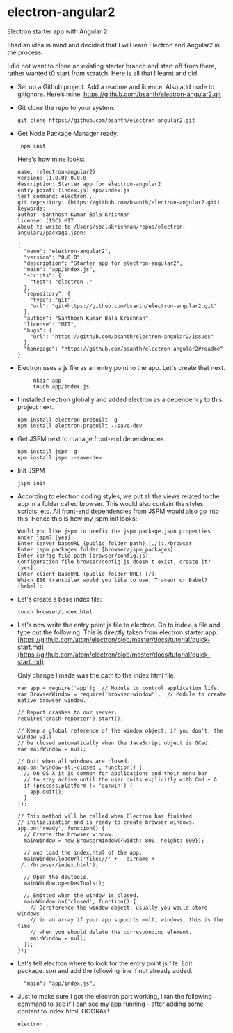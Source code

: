 # electron-angular2
Electron starter app with Angular 2

I had an idea in mind and decided that I will learn Electron and Angular2 in the process.

I did not want to clone an existing starter branch and start off from there, rather wanted t0 start from scratch. Here is all that I learnt and did.

* Set up a Github project. Add a readme and licence. Also add node to gitignore. Here’s mine: https://github.com/bsanth/electron-angular2.git
* Git clone the repo to your system.

    ```git clone https://github.com/bsanth/electron-angular2.git```
* Get Node Package Manager ready.

    ``` npm init```
    
    Here's how mine looks:
    
    ```
    name: (electron-angular2) 
    version: (1.0.0) 0.0.0
    description: Starter app for electron-angular2
    entry point: (index.js) app/index.js
    test command: electron .
    git repository: (https://github.com/bsanth/electron-angular2.git) 
    keywords: 
    author: Santhosh Kumar Bala Krishnan
    license: (ISC) MIT
    About to write to /Users/sbalakrishnan/repos/electron-angular2/package.json:
    
    {
      "name": "electron-angular2",
      "version": "0.0.0",
      "description": "Starter app for electron-angular2",
      "main": "app/index.js",
      "scripts": {
        "test": "electron ."
      },
      "repository": {
        "type": "git",
        "url": "git+https://github.com/bsanth/electron-angular2.git"
      },
      "author": "Santhosh Kumar Bala Krishnan",
      "license": "MIT",
      "bugs": {
        "url": "https://github.com/bsanth/electron-angular2/issues"
      },
      "homepage": "https://github.com/bsanth/electron-angular2#readme"
    }
    ```
    
* Electron uses a js file as an entry point to the app. Let's create that next.

    ```
         mkdir app
         touch app/index.js
    ```
* I installed electron globally and added electron as a dependency to this project next.

    ```
    npm install electron-prebuilt -g
    npm install electron-prebuilt --save-dev
    ```
* Get JSPM next to manage front-end dependencies.

    ```
    npm install jspm -g
    npm install jspm --save-dev
    ```
* Init JSPM

    ```
    jspm init
    ```
* According to electron coding styles, we put all the views related to the app in a folder called browser. This would also contain the styles, scripts, etc. All front-end dependencies from JSPM would also go into this. Hence this is how my jspm init looks:

    ```
    Would you like jspm to prefix the jspm package.json properties under jspm? [yes]:
    Enter server baseURL (public folder path) [./]:./browser
    Enter jspm packages folder [browser/jspm_packages]:
    Enter config file path [browser/config.js]:
    Configuration file browser/config.js doesn't exist, create it? [yes]:
    Enter client baseURL (public folder URL) [/]:
    Which ES6 transpiler would you like to use, Traceur or Babel? [babel]:
    ```
* Let's create a base index file:

    ```
    touch browser/index.html
    ```
* Let's now write the entry point js file to electron. Go to index.js file and type out the following. This is directly taken from electron starter app. [https://github.com/atom/electron/blob/master/docs/tutorial/quick-start.md](https://github.com/atom/electron/blob/master/docs/tutorial/quick-start.md)

    Only change I made was the path to the index.html file. 

    ```
    var app = require('app');  // Module to control application life.
    var BrowserWindow = require('browser-window');  // Module to create native browser window.
    
    // Report crashes to our server.
    require('crash-reporter').start();
    
    // Keep a global reference of the window object, if you don't, the window will
    // be closed automatically when the JavaScript object is GCed.
    var mainWindow = null;
    
    // Quit when all windows are closed.
    app.on('window-all-closed', function() {
      // On OS X it is common for applications and their menu bar
      // to stay active until the user quits explicitly with Cmd + Q
      if (process.platform != 'darwin') {
        app.quit();
      }
    });
    
    // This method will be called when Electron has finished
    // initialization and is ready to create browser windows.
    app.on('ready', function() {
      // Create the browser window.
      mainWindow = new BrowserWindow({width: 800, height: 600});
    
      // and load the index.html of the app.
      mainWindow.loadUrl('file://' + __dirname + '/../browser/index.html');
    
      // Open the devtools.
      mainWindow.openDevTools();
    
      // Emitted when the window is closed.
      mainWindow.on('closed', function() {
        // Dereference the window object, usually you would store windows
        // in an array if your app supports multi windows, this is the time
        // when you should delete the corresponding element.
        mainWindow = null;
      });
    });
    ```
    
* Let's tell electron where to look for the entry point js file. Edit package.json and add the following line if not already added.
    ```
      "main": "app/index.js",
    ```
* Just to make sure I got the electron part working, I ran the following command to see if I can see my app running - after adding some content to index.html. HOORAY!
    ```
    electron .
    ```